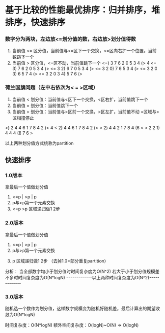 # 基于比较的性能最优排序：归并排序，堆排序，快速排序

### 数字分为两块，左边放<=划分值的数，右边放>划分值得数
1. 当前值 <= 区分值，当前值与<=区下一个交换，<=区向右扩一个位置，当前数跳下一个
2. 当前值 > 区分值，<=区不动，当前值跳下一个
<=) 3 7 6 2 0 5 3 4 (>  4
<= 3) 7 6 2 0 5 3 4 (> 
<= 3 2) 6 7 0 5 3 4 (> 
<= 3 2 0) 7 6 5 3 4 (> 
<= 3 2 0 3) 6 5 7 4 (> 
<= 3 2 0 3 4) 5 7 6 (> 

### 荷兰国旗问题（左中右依次为< = >区域）
1. 当前值 < 划分值：当前值与<区下一个交换，<区右扩，当前值跳下一个
2. 当前值 = 划分值：当前值跳下一个
3. 当前值 > 划分值：当前值与>区前一个交换，>区左扩，当前值不动
=区域与>区相撞停止

<) 2 4 4 6 1 7 8 4 2 (>   4
< 2) 4 4 6 1 7 8 4 2 (>
< 2) 4 4 2 1 7 8 4 (6 >
< 2 2 1) 4 4 4 (8 7 6 >

以上两种划分值方式统称为partition

## 快速排序
### 1.0版本
拿最后一个值做划分值
1. <=p | >p | p
2. p与>p第一个元素交换
3. <=p >p 区域递归做1 2步

### 2.0版本
拿最后一个值做划分值
1. <=p | >p | p
2. p与>p第一个元素交换
3. <p >p 区域递归做1 2步 （去掉1.0=部分重复partition）

分析：
当全部数字均小于划分值时时间复杂度为O(N^2)
若大于小于划分值规模差不多时时间复杂度为O(N*logN)
-------------以上两种时间复杂度为O(N^2)-------------

### 3.0版本
随机选一个数作为划分值，这样数字规模变为随机好随机差，最后计算出的期望收敛为O(N*logN)

时间复杂度：O(N*logN)
额外空间复杂度：O(logN)~O(N) => O(logN)
